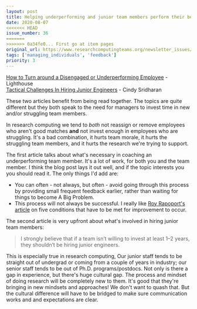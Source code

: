 ```yaml
---
layout: post
title: Helping underperforming and junior team members perform their best
date: 2020-08-07
<<<<<<< HEAD
issue_number: 36
=======
>>>>>>> 0a34fe0... First go at item pages
original_url: https://www.researchcomputingteams.org/newsletter_issues/0036
tags: ['managing_individuals', 'feedback']
priority: 3
---
```


<!-- markdownlint-disable MD033 -->
<!-- markdownlint-disable MD041 -->
<!-- markdownlint-disable MD049 -->

[How to Turn around a Disengaged or Underperforming Employee](https://getlighthouse.com/blog/turn-around-disengaged-underperforming-employee/) - Lighthouse<br/>
[Tactical Challenges In Hiring Junior Engineers](https://medium.com/@copyconstruct/tactical-challenges-in-hiring-junior-engineers-29e31634a9bd) - Cindy Sridharan

These two articles benefit from being read together. The topics are quite different but they both speak to the need for managers to invest time in new and/or struggling team members.

In research computing we tend to *both* not reassign or remove employees who aren't good matches **and** not invest enough in employees who are struggling. It's a bad combination, it hurts team morale, it hurts the struggling team members, and it hurts the research we're trying to support.

The first article talks about what's necessary in coaching an underperforming team member. It's a lot of work, for both you and the team member. I think the blog post lays it out well, and if the topic interests you you should read it. The only things I'd add are:

- You can often - not always, but often - avoid going through this process by providing small frequent feedback earlier, rather than waiting for things to become A Big Problem.
- This process will not always be successful. I really like [Roy Rapoport's article](https://medium.com/@royrapoport/the-five-conditions-for-improvement-20909f856dab) on five conditions that have to be met for improvement to occur.

The second article is very upfront about what's involved in hiring junior team members:

> I strongly believe that if a team isn’t willing to invest at least 1–2 years, they shouldn’t be hiring junior engineers.

This is especially true in research computing, Our junior staff tends to be straight out of undergrad or coming from a couple of years in industry; our senior staff tends to be out of Ph.D. programs/postdocs. Not only is there a gap in experience, but there's huge cultural gap. The process and mindset of doing research will be completely new to them. It's good that they're bringing in new mindsets and approaches! We don't want to quash that. But the cultural difference will have to be bridged to make sure communication works and and expectations are clear.